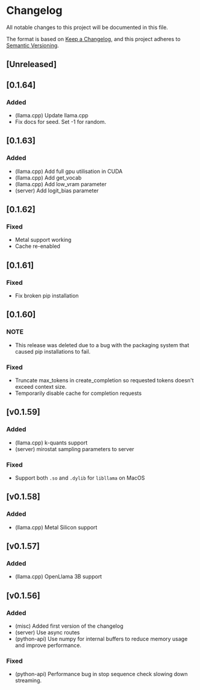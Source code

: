 # Changelog

All notable changes to this project will be documented in this file.

The format is based on [Keep a Changelog](https://keepachangelog.com/en/1.0.0/),
and this project adheres to [Semantic Versioning](https://semver.org/spec/v2.0.0.html).

## [Unreleased]

## [0.1.64]

### Added

- (llama.cpp) Update llama.cpp
- Fix docs for seed. Set -1 for random.

## [0.1.63]

### Added

- (llama.cpp) Add full gpu utilisation in CUDA
- (llama.cpp) Add get_vocab
- (llama.cpp) Add low_vram parameter
- (server) Add logit_bias parameter

## [0.1.62]

### Fixed

- Metal support working
- Cache re-enabled

## [0.1.61]

### Fixed

- Fix broken pip installation

## [0.1.60]

### NOTE

- This release was deleted due to a bug  with the packaging system that caused pip installations to fail.

### Fixed

- Truncate max_tokens in create_completion so requested tokens doesn't exceed context size.
- Temporarily disable cache for completion requests

## [v0.1.59]

### Added

- (llama.cpp) k-quants support
- (server) mirostat sampling parameters to server

### Fixed

- Support both `.so` and `.dylib` for `libllama` on MacOS

## [v0.1.58]

### Added

- (llama.cpp) Metal Silicon support

## [v0.1.57]

### Added

- (llama.cpp) OpenLlama 3B support

## [v0.1.56]

### Added

- (misc) Added first version of the changelog
- (server) Use async routes
- (python-api) Use numpy for internal buffers to reduce memory usage and improve performance.

### Fixed

- (python-api) Performance bug in stop sequence check slowing down streaming.